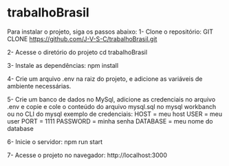 # trabalhoBrasil

Para instalar o projeto, siga os passos abaixo:
1- Clone o repositório:
GIT CLONE https://github.com/J-V-S-C/trabalhoBrasil.git

2- Acesse o diretório do projeto
cd trabalhoBrasil

3- Instale as dependências:
npm install

4- Crie um arquivo .env na raiz do projeto, e adicione as variáveis de ambiente necessárias.

5- Crie um banco de dados no MySql, adicione as credenciais no arquivo .env e copie e cole o conteúdo do arquivo mysql.sql no mysql workbanch ou no CLI do mysql
exemplo de credenciais:
HOST = meu host
USER = meu user
PORT = 1111
PASSWORD = minha senha
DATABASE = meu nome do database

6- Inicie o servidor:
npm run start

7- Acesse o projeto no navegador:
http://localhost:3000
